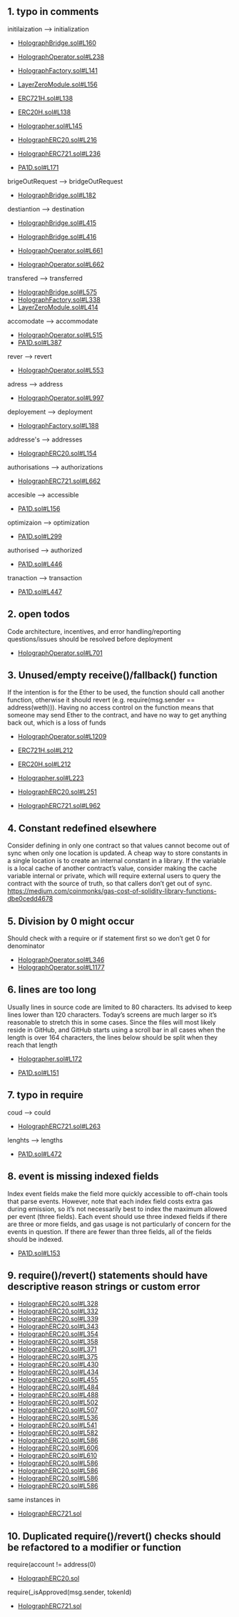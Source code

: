 
## 1. typo in comments

initilaization --> initialization

- [HolographBridge.sol#L160](https://github.com/code-423n4/2022-10-holograph/blob/main/contracts/HolographBridge.sol#L160)

- [HolographOperator.sol#L238](https://github.com/code-423n4/2022-10-holograph/blob/main/contracts/HolographOperator.sol#L238)

- [HolographFactory.sol#L141](https://github.com/code-423n4/2022-10-holograph/blob/main/contracts/HolographFactory.sol#L141)

- [LayerZeroModule.sol#L156](https://github.com/code-423n4/2022-10-holograph/blob/main/contracts/module/LayerZeroModule.sol#L156)

- [ERC721H.sol#L138](https://github.com/code-423n4/2022-10-holograph/blob/main/contracts/abstract/ERC721H.sol#L138)

- [ERC20H.sol#L138](https://github.com/code-423n4/2022-10-holograph/blob/main/contracts/abstract/ERC20H.sol#L138)

- [Holographer.sol#L145](https://github.com/code-423n4/2022-10-holograph/blob/main/contracts/enforcer/Holographer.sol#L145)

- [HolographERC20.sol#L216](https://github.com/code-423n4/2022-10-holograph/blob/main/contracts/enforcer/HolographERC20.sol#L216)

- [HolographERC721.sol#L236](https://github.com/code-423n4/2022-10-holograph/blob/main/contracts/enforcer/HolographERC721.sol#L236)

- [PA1D.sol#L171](https://github.com/code-423n4/2022-10-holograph/blob/main/contracts/enforcer/PA1D.sol#L171)


brigeOutRequest --> bridgeOutRequest

- [HolographBridge.sol#L182](https://github.com/code-423n4/2022-10-holograph/blob/main/contracts/HolographBridge.sol#L182)

destiantion --> destination

- [HolographBridge.sol#L415](https://github.com/code-423n4/2022-10-holograph/blob/main/contracts/HolographBridge.sol#L415)
- [HolographBridge.sol#L416](https://github.com/code-423n4/2022-10-holograph/blob/main/contracts/HolographBridge.sol#L416)

- [HolographOperator.sol#L661](https://github.com/code-423n4/2022-10-holograph/blob/main/contracts/HolographOperator.sol#L661)
- [HolographOperator.sol#L662](https://github.com/code-423n4/2022-10-holograph/blob/main/contracts/HolographOperator.sol#L662)

transfered --> transferred

- [HolographBridge.sol#L575](https://github.com/code-423n4/2022-10-holograph/blob/main/contracts/HolographBridge.sol#L575)
- [HolographFactory.sol#L338](https://github.com/code-423n4/2022-10-holograph/blob/main/contracts/HolographFactory.sol#L338)
- [LayerZeroModule.sol#L414](https://github.com/code-423n4/2022-10-holograph/blob/main/contracts/module/LayerZeroModule.sol#L414)

accomodate --> accommodate

- [HolographOperator.sol#L515](https://github.com/code-423n4/2022-10-holograph/blob/main/contracts/HolographOperator.sol#L515)
- [PA1D.sol#L387](https://github.com/code-423n4/2022-10-holograph/blob/main/contracts/enforcer/PA1D.sol#L387)


rever --> revert

- [HolographOperator.sol#L553](https://github.com/code-423n4/2022-10-holograph/blob/main/contracts/HolographOperator.sol#L553)

adress --> address

- [HolographOperator.sol#L997](https://github.com/code-423n4/2022-10-holograph/blob/main/contracts/HolographOperator.sol#L997)

deployement --> deployment

- [HolographFactory.sol#L188](https://github.com/code-423n4/2022-10-holograph/blob/main/contracts/HolographFactory.sol#L188)

addresse's --> addresses

- [HolographERC20.sol#L154](https://github.com/code-423n4/2022-10-holograph/blob/main/contracts/enforcer/HolographERC20.sol#L154)

authorisations --> authorizations

- [HolographERC721.sol#L662](https://github.com/code-423n4/2022-10-holograph/blob/main/contracts/enforcer/HolographERC721.sol#L662)

accesible --> accessible

- [PA1D.sol#L156](https://github.com/code-423n4/2022-10-holograph/blob/main/contracts/enforcer/PA1D.sol#L156)

optimizaion --> optimization

- [PA1D.sol#L299](https://github.com/code-423n4/2022-10-holograph/blob/main/contracts/enforcer/PA1D.sol#L299)

authorised --> authorized

- [PA1D.sol#L446](https://github.com/code-423n4/2022-10-holograph/blob/main/contracts/enforcer/PA1D.sol#L446)

tranaction --> transaction

- [PA1D.sol#L447](https://github.com/code-423n4/2022-10-holograph/blob/main/contracts/enforcer/PA1D.sol#L447)


## 2. open todos
Code architecture, incentives, and error handling/reporting questions/issues should be resolved before deployment

- [HolographOperator.sol#L701](https://github.com/code-423n4/2022-10-holograph/blob/main/contracts/HolographOperator.sol#L701)


## 3. Unused/empty receive()/fallback() function
If the intention is for the Ether to be used, the function should call another function, otherwise it should revert (e.g. require(msg.sender == address(weth))). Having no access control on the function means that someone may send Ether to the contract, and have no way to get anything back out, which is a loss of funds

- [HolographOperator.sol#L1209](https://github.com/code-423n4/2022-10-holograph/blob/main/contracts/HolographOperator.sol#L1209)

- [ERC721H.sol#L212](https://github.com/code-423n4/2022-10-holograph/blob/main/contracts/abstract/ERC721H.sol#L212)

- [ERC20H.sol#L212](https://github.com/code-423n4/2022-10-holograph/blob/main/contracts/abstract/ERC20H.sol#L212)

- [Holographer.sol#L223](https://github.com/code-423n4/2022-10-holograph/blob/main/contracts/enforcer/Holographer.sol#L223)

- [HolographERC20.sol#L251](https://github.com/code-423n4/2022-10-holograph/blob/main/contracts/enforcer/HolographERC20.sol#L251)

- [HolographERC721.sol#L962](https://github.com/code-423n4/2022-10-holograph/blob/main/contracts/enforcer/HolographERC721.sol#L962)


## 4. Constant redefined elsewhere
Consider defining in only one contract so that values cannot become out of sync when only one location is updated. A cheap way to store constants in a single location is to create an internal constant in a library. If the variable is a local cache of another contract’s value, consider making the cache variable internal or private, which will require external users to query the contract with the source of truth, so that callers don’t get out of sync.
https://medium.com/coinmonks/gas-cost-of-solidity-library-functions-dbe0cedd4678


## 5. Division by 0 might occur
Should check with a require or if statement first so we don’t get 0 for denominator

- [HolographOperator.sol#L346](https://github.com/code-423n4/2022-10-holograph/blob/main/contracts/HolographOperator.sol#L346)
- [HolographOperator.sol#L1177](https://github.com/code-423n4/2022-10-holograph/blob/main/contracts/HolographOperator.sol#L1177)


## 6. lines are too long
Usually lines in source code are limited to 80 characters. Its advised to keep lines lower than 120 characters. Today’s screens are much larger so it’s reasonable to stretch this in some cases. Since the files will most likely reside in GitHub, and GitHub starts using a scroll bar in all cases when the length is over 164 characters, the lines below should be split when they reach that length

- [Holographer.sol#L172](https://github.com/code-423n4/2022-10-holograph/blob/main/contracts/enforcer/Holographer.sol#L172)

- [PA1D.sol#L151](https://github.com/code-423n4/2022-10-holograph/blob/main/contracts/enforcer/PA1D.sol#L151)

## 7. typo in require

coud --> could

- [HolographERC721.sol#L263](https://github.com/code-423n4/2022-10-holograph/blob/main/contracts/enforcer/HolographERC721.sol#L263)

lenghts --> lengths

- [PA1D.sol#L472](https://github.com/code-423n4/2022-10-holograph/blob/main/contracts/enforcer/PA1D.sol#L472)


## 8. event is missing indexed fields
Index event fields make the field more quickly accessible to off-chain tools that parse events. However, note that each index field costs extra gas during emission, so it’s not necessarily best to index the maximum allowed per event (three fields). Each event should use three indexed fields if there are three or more fields, and gas usage is not particularly of concern for the events in question. If there are fewer than three fields, all of the fields should be indexed.

- [PA1D.sol#L153](https://github.com/code-423n4/2022-10-holograph/blob/main/contracts/enforcer/PA1D.sol#L153)


## 9. require()/revert() statements should have descriptive reason strings or custom error

- [HolographERC20.sol#L328](https://github.com/code-423n4/2022-10-holograph/blob/main/contracts/enforcer/HolographERC20.sol#L328)
- [HolographERC20.sol#L332](https://github.com/code-423n4/2022-10-holograph/blob/main/contracts/enforcer/HolographERC20.sol#L332)
- [HolographERC20.sol#L339](https://github.com/code-423n4/2022-10-holograph/blob/main/contracts/enforcer/HolographERC20.sol#L339)
- [HolographERC20.sol#L343](https://github.com/code-423n4/2022-10-holograph/blob/main/contracts/enforcer/HolographERC20.sol#L343)
- [HolographERC20.sol#L354](https://github.com/code-423n4/2022-10-holograph/blob/main/contracts/enforcer/HolographERC20.sol#L354)
- [HolographERC20.sol#L358](https://github.com/code-423n4/2022-10-holograph/blob/main/contracts/enforcer/HolographERC20.sol#L358)
- [HolographERC20.sol#L371](https://github.com/code-423n4/2022-10-holograph/blob/main/contracts/enforcer/HolographERC20.sol#L371)
- [HolographERC20.sol#L375](https://github.com/code-423n4/2022-10-holograph/blob/main/contracts/enforcer/HolographERC20.sol#L375)
- [HolographERC20.sol#L430](https://github.com/code-423n4/2022-10-holograph/blob/main/contracts/enforcer/HolographERC20.sol#L430)
- [HolographERC20.sol#L434](https://github.com/code-423n4/2022-10-holograph/blob/main/contracts/enforcer/HolographERC20.sol#L434)
- [HolographERC20.sol#L455](https://github.com/code-423n4/2022-10-holograph/blob/main/contracts/enforcer/HolographERC20.sol#L455)
- [HolographERC20.sol#L484](https://github.com/code-423n4/2022-10-holograph/blob/main/contracts/enforcer/HolographERC20.sol#L484)
- [HolographERC20.sol#L488](https://github.com/code-423n4/2022-10-holograph/blob/main/contracts/enforcer/HolographERC20.sol#L488)
- [HolographERC20.sol#L502](https://github.com/code-423n4/2022-10-holograph/blob/main/contracts/enforcer/HolographERC20.sol#L502)
- [HolographERC20.sol#L507](https://github.com/code-423n4/2022-10-holograph/blob/main/contracts/enforcer/HolographERC20.sol#L507)
- [HolographERC20.sol#L536](https://github.com/code-423n4/2022-10-holograph/blob/main/contracts/enforcer/HolographERC20.sol#L536)
- [HolographERC20.sol#L541](https://github.com/code-423n4/2022-10-holograph/blob/main/contracts/enforcer/HolographERC20.sol#L541)
- [HolographERC20.sol#L582](https://github.com/code-423n4/2022-10-holograph/blob/main/contracts/enforcer/HolographERC20.sol#L582)
- [HolographERC20.sol#L586](https://github.com/code-423n4/2022-10-holograph/blob/main/contracts/enforcer/HolographERC20.sol#L586)
- [HolographERC20.sol#L606](https://github.com/code-423n4/2022-10-holograph/blob/main/contracts/enforcer/HolographERC20.sol#L606)
- [HolographERC20.sol#L610](https://github.com/code-423n4/2022-10-holograph/blob/main/contracts/enforcer/HolographERC20.sol#L610)
- [HolographERC20.sol#L586](https://github.com/code-423n4/2022-10-holograph/blob/main/contracts/enforcer/HolographERC20.sol#L586)
- [HolographERC20.sol#L586](https://github.com/code-423n4/2022-10-holograph/blob/main/contracts/enforcer/HolographERC20.sol#L586)
- [HolographERC20.sol#L586](https://github.com/code-423n4/2022-10-holograph/blob/main/contracts/enforcer/HolographERC20.sol#L586)
- [HolographERC20.sol#L586](https://github.com/code-423n4/2022-10-holograph/blob/main/contracts/enforcer/HolographERC20.sol#L586)

same instances in 
- [HolographERC721.sol](https://github.com/code-423n4/2022-10-holograph/blob/main/contracts/enforcer/HolographERC721.sol)

## 10. Duplicated require()/revert() checks should be refactored to a modifier or function


require(account != address(0)

- [HolographERC20.sol](https://github.com/code-423n4/2022-10-holograph/blob/main/contracts/enforcer/HolographERC20.sol)


require(_isApproved(msg.sender, tokenId)

- [HolographERC721.sol](https://github.com/code-423n4/2022-10-holograph/blob/main/contracts/enforcer/HolographERC721.sol)
